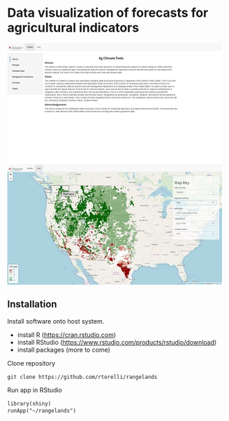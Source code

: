 # Data visualization of forecasts for agricultural indicators
![Splash page](documentation/splash.jpg?raw=true "Splash page")
![Map](documentation/map.jpg?raw=true "Map")

## Installation
Install software onto host system.
 - install R (https://cran.rstudio.com) 
 - install RStudio (https://www.rstudio.com/products/rstudio/download)
 - install packages (more to come)

Clone repository
```shell
git clone https://github.com/rtorelli/rangelands
```

Run app in RStudio
```shell
library(shiny)
runApp("~/rangelands")
```

